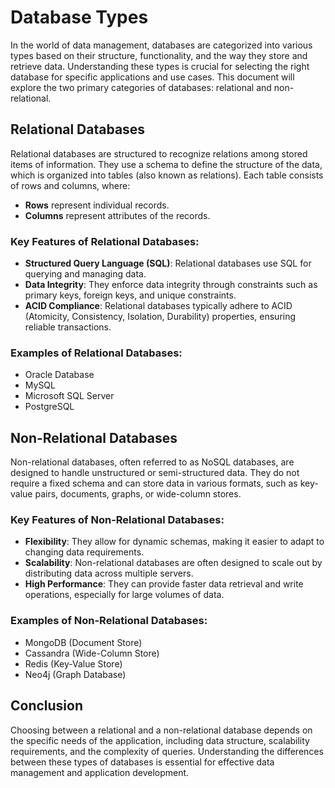 # Database Types

In the world of data management, databases are categorized into various types based on their structure, functionality, and the way they store and retrieve data. Understanding these types is crucial for selecting the right database for specific applications and use cases. This document will explore the two primary categories of databases: relational and non-relational.

## Relational Databases

Relational databases are structured to recognize relations among stored items of information. They use a schema to define the structure of the data, which is organized into tables (also known as relations). Each table consists of rows and columns, where:

- **Rows** represent individual records.
- **Columns** represent attributes of the records.

### Key Features of Relational Databases:
- **Structured Query Language (SQL)**: Relational databases use SQL for querying and managing data.
- **Data Integrity**: They enforce data integrity through constraints such as primary keys, foreign keys, and unique constraints.
- **ACID Compliance**: Relational databases typically adhere to ACID (Atomicity, Consistency, Isolation, Durability) properties, ensuring reliable transactions.

### Examples of Relational Databases:
- Oracle Database
- MySQL
- Microsoft SQL Server
- PostgreSQL

## Non-Relational Databases

Non-relational databases, often referred to as NoSQL databases, are designed to handle unstructured or semi-structured data. They do not require a fixed schema and can store data in various formats, such as key-value pairs, documents, graphs, or wide-column stores.

### Key Features of Non-Relational Databases:
- **Flexibility**: They allow for dynamic schemas, making it easier to adapt to changing data requirements.
- **Scalability**: Non-relational databases are often designed to scale out by distributing data across multiple servers.
- **High Performance**: They can provide faster data retrieval and write operations, especially for large volumes of data.

### Examples of Non-Relational Databases:
- MongoDB (Document Store)
- Cassandra (Wide-Column Store)
- Redis (Key-Value Store)
- Neo4j (Graph Database)

## Conclusion

Choosing between a relational and a non-relational database depends on the specific needs of the application, including data structure, scalability requirements, and the complexity of queries. Understanding the differences between these types of databases is essential for effective data management and application development.